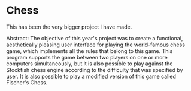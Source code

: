 # Chess
This has been the very bigger project I have made. 

Abstract: The objective of this year's project was to create a functional, aesthetically pleasing user interface for playing the world-famous chess game, which implements all the rules that belong to this game. This program supports the game between two players on one or more computers simultaneously, but it is also possible to play against the Stockfish chess engine according to the difficulty that was specified by user. It is also possible to play a modified version of this game called Fischer's Chess.
